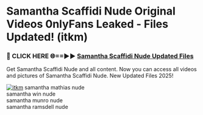 # Samantha Scaffidi Nude Original Videos 0nlyFans Leaked - Files Updated! (itkm)

<h3>🔴 CLICK HERE 🌐==►► <a href="https://tinyurl.com/5h6xmrr3" rel="nofollow">Samantha Scaffidi Nude Updated Files</a></h3>

Get Samantha Scaffidi Nude and all content. Now you can access all videos and pictures of Samantha Scaffidi Nude. New Updated Files 2025!

[![itkm](https://i.imgur.com/KVD873Z.gif)](https://tinyurl.com/5h6xmrr3)
samantha mathias nude<br>
samantha win nude<br>
samantha munro nude<br>
samantha ramsdell nude